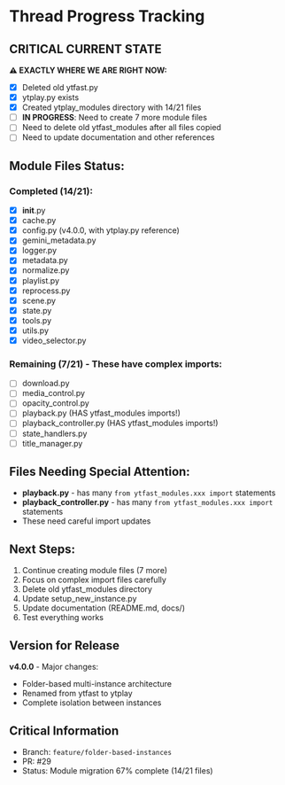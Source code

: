 # Thread Progress Tracking

## CRITICAL CURRENT STATE
**⚠️ EXACTLY WHERE WE ARE RIGHT NOW:**
- [x] Deleted old ytfast.py 
- [x] ytplay.py exists
- [x] Created ytplay_modules directory with 14/21 files
- [ ] **IN PROGRESS**: Need to create 7 more module files
- [ ] Need to delete old ytfast_modules after all files copied
- [ ] Need to update documentation and other references

## Module Files Status:
### Completed (14/21):
- [x] __init__.py
- [x] cache.py
- [x] config.py (v4.0.0, with ytplay.py reference)
- [x] gemini_metadata.py
- [x] logger.py
- [x] metadata.py
- [x] normalize.py
- [x] playlist.py
- [x] reprocess.py
- [x] scene.py
- [x] state.py
- [x] tools.py
- [x] utils.py
- [x] video_selector.py

### Remaining (7/21) - These have complex imports:
- [ ] download.py
- [ ] media_control.py
- [ ] opacity_control.py
- [ ] playback.py (HAS ytfast_modules imports!)
- [ ] playback_controller.py (HAS ytfast_modules imports!)
- [ ] state_handlers.py
- [ ] title_manager.py

## Files Needing Special Attention:
- **playback.py** - has many `from ytfast_modules.xxx import` statements
- **playback_controller.py** - has many `from ytfast_modules.xxx import` statements
- These need careful import updates

## Next Steps:
1. Continue creating module files (7 more)
2. Focus on complex import files carefully
3. Delete old ytfast_modules directory
4. Update setup_new_instance.py
5. Update documentation (README.md, docs/)
6. Test everything works

## Version for Release
**v4.0.0** - Major changes:
- Folder-based multi-instance architecture  
- Renamed from ytfast to ytplay
- Complete isolation between instances

## Critical Information
- Branch: `feature/folder-based-instances`
- PR: #29
- Status: Module migration 67% complete (14/21 files)